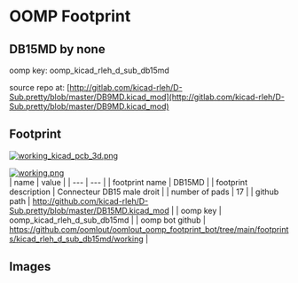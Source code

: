 # OOMP Footprint  
## DB15MD  by none  
  
oomp key: oomp_kicad_rleh_d_sub_db15md  
  
source repo at: [http://gitlab.com/kicad-rleh/D-Sub.pretty/blob/master/DB9MD.kicad_mod](http://gitlab.com/kicad-rleh/D-Sub.pretty/blob/master/DB9MD.kicad_mod)  
## Footprint  
  
[![working_kicad_pcb_3d.png](working_kicad_pcb_3d_600.png)](working_kicad_pcb_3d.png)  
  
[![working.png](working_600.png)](working.png)  
| name | value | 
| --- | --- | 
| footprint name | DB15MD | 
| footprint description | Connecteur DB15 male droit | 
| number of pads | 17 | 
| github path | http://github.com/kicad-rleh/D-Sub.pretty/blob/master/DB15MD.kicad_mod | 
| oomp key | oomp_kicad_rleh_d_sub_db15md | 
| oomp bot github | https://github.com/oomlout/oomlout_oomp_footprint_bot/tree/main/footprints/kicad_rleh_d_sub_db15md/working | 
## Images  
